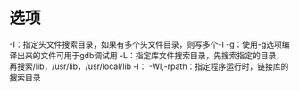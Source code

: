 # 选项
-I：指定头文件搜索目录，如果有多个头文件目录，则写多个-I
-g：使用-g选项编译出来的文件可用于gdb调试用
-L：指定库文件搜索目录，先搜索指定的目录，再搜索/lib，/usr/lib，/usr/local/lib
-l：
-Wl,-rpath：指定程序运行时，链接库的搜索目录
